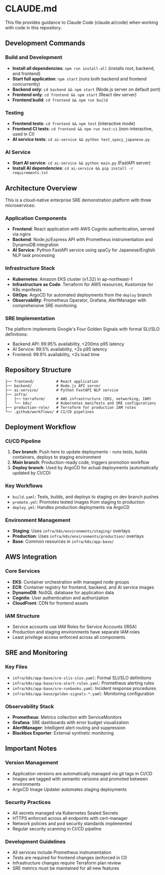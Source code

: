 # CLAUDE.md

This file provides guidance to Claude Code (claude.ai/code) when working with code in this repository.

## Development Commands

### Build and Development
- **Install all dependencies**: `npm run install-all` (installs root, backend, and frontend)
- **Start full application**: `npm start` (runs both backend and frontend concurrently)
- **Backend only**: `cd backend && npm start` (Node.js server on default port)
- **Frontend only**: `cd frontend && npm start` (React dev server)
- **Frontend build**: `cd frontend && npm run build`

### Testing
- **Frontend tests**: `cd frontend && npm test` (interactive mode)
- **Frontend CI tests**: `cd frontend && npm run test:ci` (non-interactive, used in CI)
- **AI service tests**: `cd ai-service && python test_spacy_japanese.py`

### AI Service
- **Start AI service**: `cd ai-service && python main.py` (FastAPI server)
- **Install AI dependencies**: `cd ai-service && pip install -r requirements.txt`

## Architecture Overview

This is a cloud-native enterprise SRE demonstration platform with three microservices:

### Application Components
- **Frontend**: React application with AWS Cognito authentication, served via nginx
- **Backend**: Node.js/Express API with Prometheus instrumentation and DynamoDB integration
- **AI Service**: Python FastAPI service using spaCy for Japanese/English NLP task processing

### Infrastructure Stack
- **Kubernetes**: Amazon EKS cluster (v1.32) in ap-northeast-1
- **Infrastructure as Code**: Terraform for AWS resources, Kustomize for K8s manifests
- **GitOps**: ArgoCD for automated deployments from the `deploy` branch
- **Observability**: Prometheus Operator, Grafana, AlertManager with comprehensive SRE monitoring

### SRE Implementation
The platform implements Google's Four Golden Signals with formal SLI/SLO definitions:
- Backend API: 99.95% availability, <200ms p95 latency
- AI Service: 99.5% availability, <2s p95 latency  
- Frontend: 99.9% availability, <2s load time

## Repository Structure

```
├── frontend/          # React application
├── backend/           # Node.js API server
├── ai-service/        # Python FastAPI NLP service
├── infra/
│   ├── terraform/     # AWS infrastructure (EKS, networking, IAM)
│   └── k8s/           # Kubernetes manifests and SRE configurations
├── production-role/   # Terraform for production IAM roles
└── .github/workflows/ # CI/CD pipelines
```

## Deployment Workflow

### CI/CD Pipeline
1. **Dev branch**: Push here to update deployments - runs tests, builds containers, deploys to staging environment
2. **Main branch**: Production-ready code, triggers promotion workflow  
3. **Deploy branch**: Used by ArgoCD for actual deployments (automatically updated by CI/CD)

### Key Workflows
- `build.yaml`: Tests, builds, and deploys to staging on dev branch pushes
- `promote.yml`: Promotes tested images from staging to production
- `deploy.yml`: Handles production deployments via ArgoCD

### Environment Management
- **Staging**: Uses `infra/k8s/environments/staging/` overlays
- **Production**: Uses `infra/k8s/environments/production/` overlays
- **Base**: Common resources in `infra/k8s/app-base/`

## AWS Integration

### Core Services
- **EKS**: Container orchestration with managed node groups
- **ECR**: Container registry for frontend, backend, and AI service images
- **DynamoDB**: NoSQL database for application data
- **Cognito**: User authentication and authorization
- **CloudFront**: CDN for frontend assets

### IAM Structure
- Service accounts use IAM Roles for Service Accounts (IRSA)
- Production and staging environments have separate IAM roles
- Least privilege access enforced across all components

## SRE and Monitoring

### Key Files
- `infra/k8s/app-base/sre-slis-slos.yaml`: Formal SLI/SLO definitions
- `infra/k8s/app-base/sre-alert-rules.yaml`: Prometheus alerting rules
- `infra/k8s/app-base/sre-runbooks.yaml`: Incident response procedures
- `infra/k8s/app-base/golden-signals-*.yaml`: Monitoring configuration

### Observability Stack
- **Prometheus**: Metrics collection with ServiceMonitors
- **Grafana**: SRE dashboards with error budget visualization
- **AlertManager**: Intelligent alert routing and suppression
- **Blackbox Exporter**: External synthetic monitoring

## Important Notes

### Version Management
- Application versions are automatically managed via git tags in CI/CD
- Images are tagged with semantic versions and promoted between environments
- ArgoCD Image Updater automates staging deployments

### Security Practices
- All secrets managed via Kubernetes Sealed Secrets
- HTTPS enforced across all endpoints with cert-manager
- Network policies and pod security standards implemented
- Regular security scanning in CI/CD pipeline

### Development Guidelines
- All services include Prometheus instrumentation
- Tests are required for frontend changes (enforced in CI)
- Infrastructure changes require Terraform plan review
- SRE metrics must be maintained for all new features